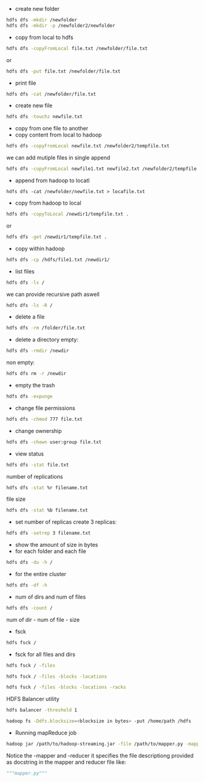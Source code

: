 
- create new folder
```bash
hdfs dfs -mkdir /newfolder
hdfs dfs -mkdir -p /newfolder2/newfolder
```

- copy from local to hdfs
```bash
hdfs dfs -copyFromLocal file.txt /newfolder/file.txt
```
or
```bash
hdfs dfs -put file.txt /newfolder/file.txt
```

- print file
```bash
hdfs dfs -cat /newfolder/file.txt
```

- create new file
```bash
hdfs dfs -touchz newfile.txt
```

- copy from one file to another
- copy content from local to hadoop
```bash
hdfs dfs -copyFromLocal newfile.txt /newfolder2/tempfile.txt
```

we can add mutiple files in single append
```bash
hdfs dfs -copyFromLocal newfile1.txt newfile2.txt /newfolder2/tempfile.txt
```

- append from hadoop to locatl
```
hdfs dfs -cat /newfolder/newfile.txt > locafile.txt
```

- copy from hadoop to local
```bash
hdfs dfs -copyToLocal /newdir1/tempfile.txt .
```
or 
```bash
hdfs dfs -get /newdir1/tempfile.txt .
```

- copy within hadoop
```bash
hdfs dfs -cp /hdfs/file1.txt /newdir1/
```

- list files
```bash
hdfs dfs -ls /
```
we can provide recursive path aswell
```bash
hdfs dfs -ls -R /
```

- delete a file
```bash
hdfs dfs -rm /folder/file.txt
```

- delete a directory
empty:
```bash
hdfs dfs -rmdir /newdir
```
non empty:
```bash
hdfs dfs rm -r /newdir
```

- empty the trash
```bash
hdfs dfs -expunge
```

- change file permissions
```bash
hdfs dfs -chmod 777 file.txt
```

- change ownership
```bash
hdfs dfs -chown user:group file.txt
```

- view status
```bash
hdfs dfs -stat file.txt
```

number of replications
```bash
hdfs dfs -stat %r filename.txt
```

file size
```bash
hdfs dfs -stat %b filename.txt
```

- set number of replicas
create 3 replicas:
```bash
hdfs dfs -setrep 3 filename.txt
```

- show the amount of size in bytes
- for each folder and each file
```bash
hdfs dfs -du -h /
```

- for the entire cluster
```bash
hdfs dfs -df -h 
```

- num of dirs and num of files
```bash
hdfs dfs -count /
```
num of dir - num of file - size

- fsck
```bash
hdfs fsck /
```

- fsck for all files and dirs
```bash
hdfs fsck / -files
```

```bash
hdfs fsck / -files -blocks -locations
```

```bash
hdfs fsck / -files -blocks -locations -racks
```

HDFS Balancer utility
```bash
hdfs balancer -threshold 1
```

```bash
hadoop fs -Ddfs.blocksize=<blocksize in bytes> -put /home/path /hdfs
```

- Running mapReduce job
```bash
hadoop jar /path/to/hadoop-streaming.jar -file /path/to/mapper.py -mapper mapper.py -file /path/to/reducer.py -reducer reducer.py -input /hadoop/path/to/input.txt -ouput /hadoop/path/to/output/
```
Notice the -mapper and -reducer
it specifies the file descriptiong provided as docstring in the mapper and reducer file
like:
```python
"""mapper.py"""
```